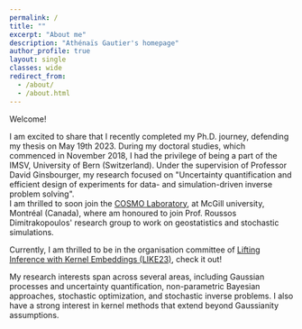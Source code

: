 ```yaml
---
permalink: /
title: ""
excerpt: "About me"
description: "Athénaïs Gautier's homepage"
author_profile: true
layout: single
classes: wide
redirect_from: 
  - /about/
  - /about.html
---
```


Welcome!

I am excited to share that I recently completed my Ph.D. journey, defending my thesis on May 19th 2023. During my doctoral studies, which commenced in November 2018, I had the privilege of being a part of the IMSV, University of Bern (Switzerland). Under the supervision of Professor David Ginsbourger, my research focused on "Uncertainty quantification and efficient design of experiments for data- and simulation-driven inverse problem solving".  
I am thrilled to soon join the [COSMO Laboratory](https://cosmo.mcgill.ca/), at McGill university, Montréal (Canada), where am honoured to join Prof. Roussos Dimitrakopoulos' research group to work on geostatistics and stochastic simulations.

Currently, I am thrilled to be in the organisation committee of [Lifting Inference with Kernel Embeddings (LIKE23)](https://like23-bern.github.io/), check it out! 

My research interests span across several areas, including Gaussian processes and uncertainty quantification, non-parametric Bayesian approaches, stochastic optimization, and stochastic inverse problems. I also have a strong interest in kernel methods that extend beyond Gaussianity assumptions.

